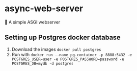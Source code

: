 # async-web-server
🚀 A simple ASGI webserver

## Setting up Postgres docker database

1. Download the images `docker pull postgres`
2. Run with `docker run --name pg-container -p 8888:5432 -e POSTGRES_USER=user -e POSTGRES_PASSWORD=password -e POSTGRES_DB=mydb -d postgres`
